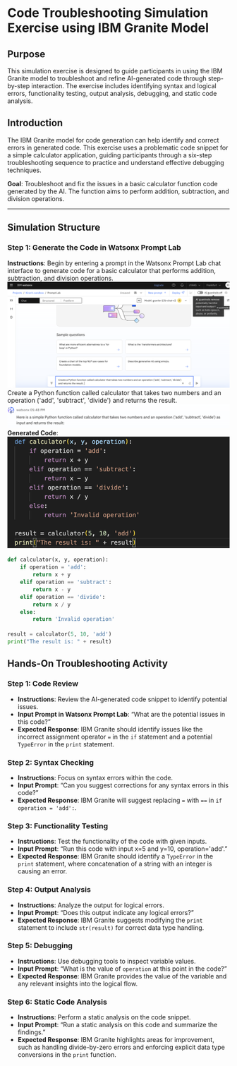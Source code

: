 # **Code Troubleshooting Simulation Exercise using IBM Granite Model**

## Purpose
This simulation exercise is designed to guide participants in using the IBM Granite model to troubleshoot and refine AI-generated code through step-by-step interaction. The exercise includes identifying syntax and logical errors, functionality testing, output analysis, debugging, and static code analysis.

## Introduction
The IBM Granite model for code generation can help identify and correct errors in generated code. This exercise uses a problematic code snippet for a simple calculator application, guiding participants through a six-step troubleshooting sequence to practice and understand effective debugging techniques.

**Goal**: Troubleshoot and fix the issues in a basic calculator function code generated by the AI. The function aims to perform addition, subtraction, and division operations.

---

## Simulation Structure

### Step 1: Generate the Code in Watsonx Prompt Lab

**Instructions**: Begin by entering a prompt in the Watsonx Prompt Lab chat interface to generate code for a basic calculator that performs addition, subtraction, and division operations. 
    <!-- <img loading="lazy" width="30px" src="./assets/IMG1.png" alt="Watsonx PromptLB"> -->
![img2](./assets/IMG2.png)
Create a Python function called calculator that takes two numbers and an operation ('add', 'subtract', 'divide') and returns the result. 
![img3](./assets/IMG3.png)
**Generated Code**:
![img4](./assets/IMG4.png)
```python
def calculator(x, y, operation):
    if operation = 'add':
        return x + y
    elif operation == 'subtract':
        return x - y
    elif operation == 'divide':
        return x / y
    else:
        return 'Invalid operation'

result = calculator(5, 10, 'add')
print("The result is: " + result)
```
## Hands-On Troubleshooting Activity

### Step 1: Code Review
- **Instructions**: Review the AI-generated code snippet to identify potential issues.
- **Input Prompt in Watsonx Prompt Lab**: “What are the potential issues in this code?”
- **Expected Response**: IBM Granite should identify issues like the incorrect assignment operator `=` in the `if` statement and a potential `TypeError` in the `print` statement.

### Step 2: Syntax Checking
- **Instructions**: Focus on syntax errors within the code.
- **Input Prompt**: “Can you suggest corrections for any syntax errors in this code?”
- **Expected Response**: IBM Granite will suggest replacing `=` with `==` in `if operation = 'add':`.

### Step 3: Functionality Testing
- **Instructions**: Test the functionality of the code with given inputs.
- **Input Prompt**: “Run this code with input x=5 and y=10, operation='add'.”
- **Expected Response**: IBM Granite should identify a `TypeError` in the `print` statement, where concatenation of a string with an integer is causing an error.

### Step 4: Output Analysis
- **Instructions**: Analyze the output for logical errors.
- **Input Prompt**: “Does this output indicate any logical errors?”
- **Expected Response**: IBM Granite suggests modifying the `print` statement to include `str(result)` for correct data type handling.

### Step 5: Debugging
- **Instructions**: Use debugging tools to inspect variable values.
- **Input Prompt**: “What is the value of `operation` at this point in the code?”
- **Expected Response**: IBM Granite provides the value of the variable and any relevant insights into the logical flow.

### Step 6: Static Code Analysis
- **Instructions**: Perform a static analysis on the code snippet.
- **Input Prompt**: “Run a static analysis on this code and summarize the findings.”
- **Expected Response**: IBM Granite highlights areas for improvement, such as handling divide-by-zero errors and enforcing explicit data type conversions in the `print` function.

